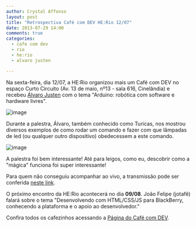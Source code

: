```yaml
---
author: Crystal Affonso
layout: post
title: "Retrospectiva Café com DEV HE:Rio 12/07"
date: 2013-07-29 14:00
comments: true
categories:
  - cafe com dev
  - rio
  - he:rio
  - alvaro justen

---
```


Na sexta-feira, dia 12/07, a HE:Rio organizou mais um Café com DEV no espaço Curto Circuito (Av. 13 de maio, nº13 - sala 616, Cinelândia) e recebeu [Álvaro Justen](https://twitter.com/turicas) com o tema "Arduino: robótica com software e hardware livres".

<!--more-->

![image](/blog/images/DSCN3736.JPG)

Durante a palestra, Álvaro, também conhecido como Turicas, nos mostrou diversos exemplos de como rodar um comando e fazer com que lâmpadas de led (ou qualquer outro dispositivo) obedecessem a este comando.

![image](/blog/images/DSCN3738.JPG)

A palestra foi bem interessante! Até para leigos, como eu, descobrir como a "mágica" funciona foi super interessante!

Para quem não conseguiu acompanhar ao vivo, a transmissão pode ser conferida [neste link](https://www.eventials.com/pt-br/helabs/arduino-robotica-com-software-e-hardware-livres/).

O próximo encontro da HE:Rio acontecerá no dia **09/08**. João Felipe (jotafê) falará sobre o tema "Desenvolvendo com HTML/CSS/JS para BlackBerry, conhecendo a plataforma e o apoio ao desenvolvedor."

Confira todos os cafezinhos acessando a [Página do Café com DEV](http://helabs.com.br/eventos/cafe-com-dev/).
